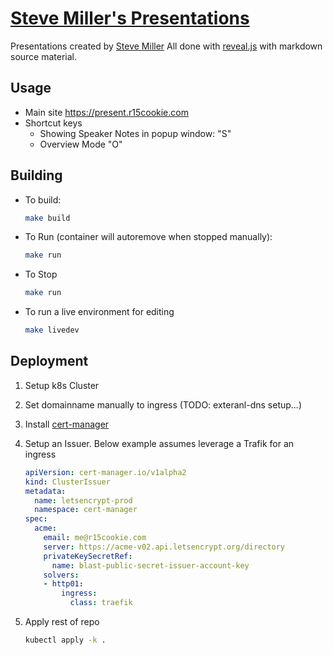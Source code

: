 # [Steve Miller's Presentations](https://present.r15cookie.com)

Presentations created by [Steve Miller](https://www.r15cookie.com/about/)  All done with [reveal.js](https://revealjs.com/) with markdown source material.

## Usage

- Main site <https://present.r15cookie.com>
- Shortcut keys
  - Showing Speaker Notes in popup window: "S"
  - Overview Mode "O"

## Building

- To build:

  ```sh
  make build
  ```

- To Run (container will autoremove when stopped manually):

  ```sh
  make run
  ```


- To Stop
  ```sh
  make run
  ```

- To run a live environment for editing

  ```sh
  make livedev
  ```

## Deployment

1. Setup k8s Cluster
2. Set domainname manually to ingress (TODO: exteranl-dns setup...)
3. Install [cert-manager](https://github.com/jetstack/cert-manager)
4. Setup an Issuer.  Below example assumes leverage a Trafik for an ingress

    ```yaml
    apiVersion: cert-manager.io/v1alpha2
    kind: ClusterIssuer
    metadata:
      name: letsencrypt-prod
      namespace: cert-manager
    spec:
      acme:
        email: me@r15cookie.com
        server: https://acme-v02.api.letsencrypt.org/directory
        privateKeySecretRef:
          name: blast-public-secret-issuer-account-key
        solvers:
        - http01:
            ingress:
              class: traefik
      ```

5. Apply rest of repo

    ```sh
    kubectl apply -k .
    ```